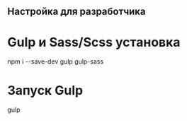 ## Настройка для разработчика

# Gulp и Sass/Scss установка

npm i --save-dev gulp gulp-sass

# Запуск Gulp

gulp